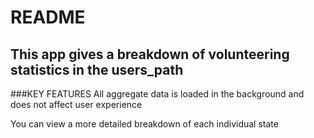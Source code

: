 # README

## This app gives a breakdown of volunteering statistics in the users_path

###KEY FEATURES
All aggregate data is loaded in the background and does not affect user experience



You can view a more detailed breakdown of each individual state

